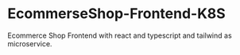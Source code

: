 # EcommerseShop-Frontend-K8S
Ecommerce Shop Frontend with react and typescript and tailwind as microservice.
